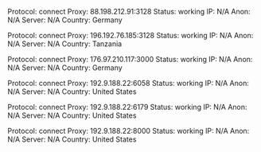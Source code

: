 Protocol: connect
Proxy: 88.198.212.91:3128
Status: working
IP: N/A
Anon: N/A
Server: N/A
Country: Germany

Protocol: connect
Proxy: 196.192.76.185:3128
Status: working
IP: N/A
Anon: N/A
Server: N/A
Country: Tanzania

Protocol: connect
Proxy: 176.97.210.117:3000
Status: working
IP: N/A
Anon: N/A
Server: N/A
Country: Germany

Protocol: connect
Proxy: 192.9.188.22:6058
Status: working
IP: N/A
Anon: N/A
Server: N/A
Country: United States

Protocol: connect
Proxy: 192.9.188.22:6179
Status: working
IP: N/A
Anon: N/A
Server: N/A
Country: United States

Protocol: connect
Proxy: 192.9.188.22:8000
Status: working
IP: N/A
Anon: N/A
Server: N/A
Country: United States

